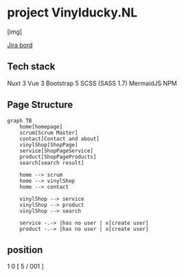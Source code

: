 # project Vinylducky.NL
[img]

[Jira bord](https://vinylducky.atlassian.net/jira/software/projects/ECBGI/boards/3)


## Tech stack

Nuxt 3
Vue 3
Bootstrap 5
SCSS (SASS 1.7)
MermaidJS
NPM

## Page Structure

```mermaid
graph TB
    home[homepage]
    scrum[Scrum Master]
    contact[Contact and about]
    vinylShop[ShopPage]
    service[ShopPageService]
    product[ShopPageProducts]
    search[search result]

    home --> scrum
    home --> vinylShop
    home --> contact

    vinylShop --> service
    vinylShop --> product
    vinylShop --> search

    service -.-> |has no user | x[create user]
    product -.-> |has no user | x[create user]

```


## position
1 0 [  5 / 001 ]